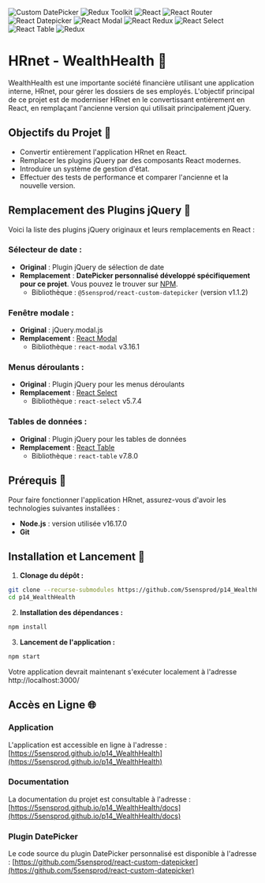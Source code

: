![Custom DatePicker](https://img.shields.io/badge/Custom_DatePicker-1.1.0-brightgreen)
![Redux Toolkit](https://img.shields.io/badge/-Redux_Toolkit-764ABC?logo=redux&logoColor=white)
![React](https://img.shields.io/badge/-React-61DAFB?logo=react&logoColor=white)
![React Router](https://img.shields.io/badge/-React_Router-CA4245?logo=react-router&logoColor=white)
![React Datepicker](https://img.shields.io/badge/React_Datepicker-4.16.0-brightgreen)
![React Modal](https://img.shields.io/badge/React_Modal-3.16.1-brightgreen)
![React Redux](https://img.shields.io/badge/-React_Redux-764ABC?logo=redux&logoColor=white)
![React Select](https://img.shields.io/badge/React_Select-5.7.4-brightgreen)
![React Table](https://img.shields.io/badge/React_Table-7.8.0-brightgreen)
![Redux](https://img.shields.io/badge/-Redux-764ABC?logo=redux&logoColor=white)

# HRnet - WealthHealth 🚀

WealthHealth est une importante société financière utilisant une application interne, HRnet, pour gérer les dossiers de ses employés. L'objectif principal de ce projet est de moderniser HRnet en le convertissant entièrement en React, en remplaçant l'ancienne version qui utilisait principalement jQuery.

## Objectifs du Projet 🎯

- Convertir entièrement l'application HRnet en React.
- Remplacer les plugins jQuery par des composants React modernes.
- Introduire un système de gestion d'état.
- Effectuer des tests de performance et comparer l'ancienne et la nouvelle version.

## Remplacement des Plugins jQuery 🔄

Voici la liste des plugins jQuery originaux et leurs remplacements en React :

### Sélecteur de date :

- **Original** : Plugin jQuery de sélection de date
- **Remplacement** : **DatePicker personnalisé développé spécifiquement pour ce projet**. Vous pouvez le trouver sur [NPM](https://www.npmjs.com/package/@5sensprod/react-custom-datepicker).
  - Bibliothèque : `@5sensprod/react-custom-datepicker` (version v1.1.2)

### Fenêtre modale :

- **Original** : jQuery.modal.js
- **Remplacement** : [React Modal](https://reactcommunity.org/react-modal/)
  - Bibliothèque : `react-modal` v3.16.1

### Menus déroulants :

- **Original** : Plugin jQuery pour les menus déroulants
- **Remplacement** : [React Select](https://react-select.com/)
  - Bibliothèque : `react-select` v5.7.4

### Tables de données :

- **Original** : Plugin jQuery pour les tables de données
- **Remplacement** : [React Table](https://react-table.tanstack.com/)
  - Bibliothèque : `react-table` v7.8.0

## Prérequis 🚨

Pour faire fonctionner l'application HRnet, assurez-vous d'avoir les technologies suivantes installées :

- **Node.js** : version utilisée v16.17.0
- **Git**

## Installation et Lancement 🚀

1. **Clonage du dépôt :**

```bash
git clone --recurse-submodules https://github.com/5sensprod/p14_WealthHealt.git
cd p14_WealthHealth
```

2. **Installation des dépendances :**

```bash
npm install
```

3. **Lancement de l'application :**

```bash
npm start
```

Votre application devrait maintenant s'exécuter localement à l'adresse http://localhost:3000/

## Accès en Ligne 🌐

### Application

L'application est accessible en ligne à l'adresse :
[https://5sensprod.github.io/p14_WealthHealth](https://5sensprod.github.io/p14_WealthHealth)

### Documentation

La documentation du projet est consultable à l'adresse :
[https://5sensprod.github.io/p14_WealthHealth/docs](https://5sensprod.github.io/p14_WealthHealth/docs)

### Plugin DatePicker

Le code source du plugin DatePicker personnalisé est disponible à l'adresse :
[https://github.com/5sensprod/react-custom-datepicker](https://github.com/5sensprod/react-custom-datepicker)
